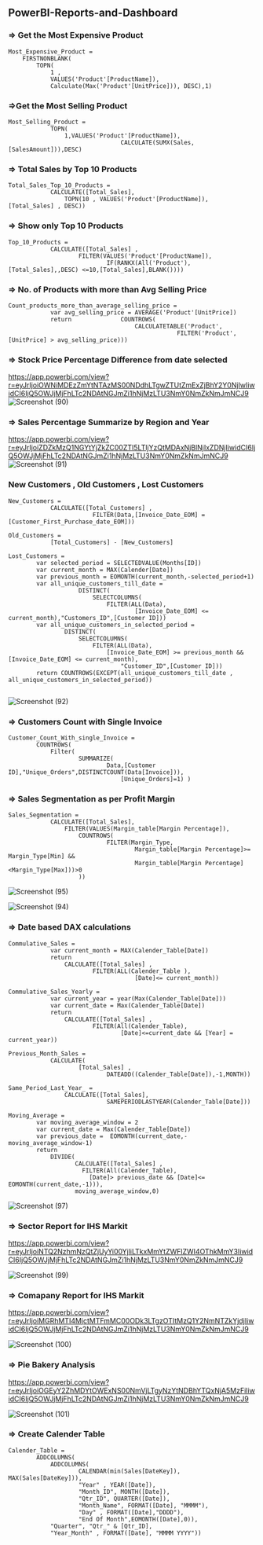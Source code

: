 ## PowerBI-Reports-and-Dashboard
### => Get the Most Expensive Product
```
Most_Expensive_Product = 
    FIRSTNONBLANK(
        TOPN(
            1 , 
            VALUES('Product'[ProductName]), 
            Calculate(Max('Product'[UnitPrice])), DESC),1)
  ```
  
### =>Get the Most Selling Product 
```
Most_Selling_Product = 
            TOPN(
                1,VALUES('Product'[ProductName]),
                                CALCULATE(SUMX(Sales,[SalesAmount])),DESC)
```                          

### => Total Sales by Top 10 Products
```
Total_Sales_Top_10_Products = 
            CALCULATE([Total_Sales],
                TOPN(10 , VALUES('Product'[ProductName]), [Total_Sales] , DESC))
```
### => Show only Top 10 Products
```
Top_10_Products = 
            CALCULATE([Total_Sales] ,
                    FILTER(VALUES('Product'[ProductName]),
                            IF(RANKX(All('Product'),[Total_Sales],,DESC) <=10,[Total_Sales],BLANK())))

```
### => No. of Products with more than Avg Selling Price
```
Count_products_more_than_average_selling_price = 
            var avg_selling_price = AVERAGE('Product'[UnitPrice])
            return              COUNTROWS(
                                    CALCULATETABLE('Product',
                                                FILTER('Product',[UnitPrice] > avg_selling_price)))
```                                             


### => Stock Price Percentage Difference from date selected

https://app.powerbi.com/view?r=eyJrIjoiOWNiMDEzZmYtNTAzMS00NDdhLTgwZTUtZmExZjBhY2Y0NjIwIiwidCI6IjQ5OWJjMjFhLTc2NDAtNGJmZi1hNjMzLTU3NmY0NmZkNmJmNCJ9
![Screenshot (90)](https://user-images.githubusercontent.com/19778041/160073077-628f9813-3868-49bd-bdb1-2a051d11b208.png)

### => Sales Percentage Summarize by Region and Year
https://app.powerbi.com/view?r=eyJrIjoiZDZkMzQ1NGYtYjZkZC00ZTI5LTljYzQtMDAxNjBlNjIxZDNjIiwidCI6IjQ5OWJjMjFhLTc2NDAtNGJmZi1hNjMzLTU3NmY0NmZkNmJmNCJ9
![Screenshot (91)](https://user-images.githubusercontent.com/19778041/160074104-face1a4d-3c4f-4623-9a67-8a0e92332f44.png)

### New Customers , Old Customers , Lost Customers 
```
New_Customers = 
            CALCULATE([Total_Customers] ,
                        FILTER(Data,[Invoice_Date_EOM] = [Customer_First_Purchase_date_EOM]))
                        
Old_Customers = 
            [Total_Customers] - [New_Customers]
 
Lost_Customers = 
        var selected_period = SELECTEDVALUE(Months[ID])
        var current_month = MAX(Calender[Date])
        var previous_month = EOMONTH(current_month,-selected_period+1)
        var all_unique_customers_till_date = 
                    DISTINCT(
                        SELECTCOLUMNS(
                            FILTER(ALL(Data),
                                    [Invoice_Date_EOM] <= current_month),"Customers_ID",[Customer ID]))
        var all_unique_customers_in_selected_period = 
                DISTINCT(
                    SELECTCOLUMNS(
                        FILTER(ALL(Data),
                            [Invoice_Date_EOM] >= previous_month &&  [Invoice_Date_EOM] <= current_month),
                                "Customer_ID",[Customer ID]))
        return COUNTROWS(EXCEPT(all_unique_customers_till_date , all_unique_customers_in_selected_period))
        
```
![Screenshot (92)](https://user-images.githubusercontent.com/19778041/160233575-145b944c-13f8-419b-8851-ac2b045db1ee.png)

### => Customers Count with Single Invoice
```
Customer_Count_With_single_Invoice = 
        COUNTROWS(
            Filter(
                    SUMMARIZE(
                            Data,[Customer ID],"Unique_Orders",DISTINCTCOUNT(Data[Invoice])),
                                [Unique_Orders]=1) )
```

### => Sales Segmentation as per Profit Margin
```
Sales_Segmentation = 
            CALCULATE([Total_Sales],
                FILTER(VALUES(Margin_table[Margin Percentage]),
                    COUNTROWS(
                            FILTER(Margin_Type,
                                    Margin_table[Margin Percentage]>= Margin_Type[Min] && 
                                    Margin_table[Margin Percentage] <Margin_Type[Max]))>0
                    ))   
```            

![Screenshot (95)](https://user-images.githubusercontent.com/19778041/160267666-8ffe7f3b-4c28-4c10-a0a7-c8fe188d23fd.png)

![Screenshot (94)](https://user-images.githubusercontent.com/19778041/160267670-3074eac2-503b-491b-8879-fe9fbba7266d.png)

### => Date based DAX calculations
```
Commulative_Sales = 
            var current_month = MAX(Calender_Table[Date])
            return 
                CALCULATE([Total_Sales] , 
                        FILTER(ALL(Calender_Table ), 
                                    [Date]<= current_month))

Commulative_Sales_Yearly = 
            var current_year = year(Max(Calender_Table[Date]))
            var current_date = Max(Calender_Table[Date])
            return 
                CALCULATE([Total_Sales] ,
                        FILTER(All(Calender_Table),
                                [Date]<=current_date && [Year] = current_year))
                                
Previous_Month_Sales = 
            CALCULATE(
                    [Total_Sales] , 
                            DATEADD((Calender_Table[Date]),-1,MONTH))
                            
Same_Period_Last_Year_ = 
                CALCULATE([Total_Sales],
                            SAMEPERIODLASTYEAR(Calender_Table[Date]))

Moving_Average = 
        var moving_average_window = 2
        var current_date = Max(Calender_Table[Date])
        var previous_date =  EOMONTH(current_date,-moving_average_window-1)
        return 
            DIVIDE(
                   CALCULATE([Total_Sales] , 
                     FILTER(All(Calender_Table),
                       [Date]> previous_date && [Date]<= EOMONTH(current_date,-1))),
                   moving_average_window,0)

```

![Screenshot (97)](https://user-images.githubusercontent.com/19778041/160267931-46206e8c-ef00-4ad4-826a-b0d5f21d9884.png)

### => Sector Report for IHS Markit 
https://app.powerbi.com/view?r=eyJrIjoiNTQ2NzhmNzQtZjUyYi00YjliLTkxMmYtZWFlZWI4OThkMmY3IiwidCI6IjQ5OWJjMjFhLTc2NDAtNGJmZi1hNjMzLTU3NmY0NmZkNmJmNCJ9

![Screenshot (99)](https://user-images.githubusercontent.com/19778041/160268173-06b795a0-6b7e-46ca-9cf3-cd5a99423061.png)

### => Comapany Report for IHS Markit
https://app.powerbi.com/view?r=eyJrIjoiMGRhMTI4MjctMTFmMC00ODk3LTgzOTItMzQ1Y2NmNTZkYjdjIiwidCI6IjQ5OWJjMjFhLTc2NDAtNGJmZi1hNjMzLTU3NmY0NmZkNmJmNCJ9

![Screenshot (100)](https://user-images.githubusercontent.com/19778041/160268338-03cf68fa-0fba-48b0-9fa1-2d48f1144bf4.png)

### => Pie Bakery Analysis
https://app.powerbi.com/view?r=eyJrIjoiOGEyY2ZhMDYtOWExNS00NmVjLTgyNzYtNDBhYTQxNjA5MzFiIiwidCI6IjQ5OWJjMjFhLTc2NDAtNGJmZi1hNjMzLTU3NmY0NmZkNmJmNCJ9

![Screenshot (101)](https://user-images.githubusercontent.com/19778041/160334977-f48f2f87-cb2d-4138-8d7f-7233c5be50d9.png)

### => Create Calender Table
```
Calender_Table = 
        ADDCOLUMNS(
            ADDCOLUMNS(
                    CALENDAR(min(Sales[DateKey]), MAX(Sales[DateKey])),
                    "Year" , YEAR([Date]),
                    "Month_ID", MONTH([Date]),
                    "Qtr_ID", QUARTER([Date]),
                    "Month_Name", FORMAT([Date], "MMMM"),
                    "Day" , FORMAT([Date],"DDDD"),
                    "End Of Month",EOMONTH([Date],0)),
            "Quarter", "Qtr_" & [Qtr_ID],
            "Year_Month" , FORMAT([Date], "MMMM YYYY"))
```
